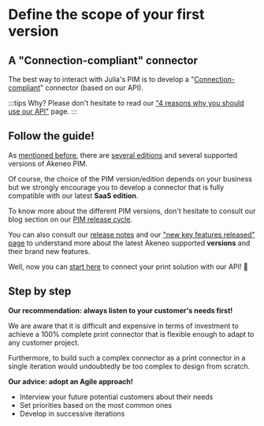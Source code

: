 # Define the scope of your first version

## A "Connection-compliant" connector

The best way to interact with Julia's PIM is to develop a "[Connection-compliant](https://help.akeneo.com/pim/serenity/articles/what-is-a-connection.html)" connector (based on our API).

:::tips
Why?
Please don't hesitate to read our ["4 reasons why you should use our API"](https://api.akeneo.com/documentation/why-the-api.html#4-reasons-why-you-should-use-our-api) page.
:::

## Follow the guide!

As [mentioned before](step2-understand-akeneo-pim.html), there are [several editions](https://www.akeneo.com/compare-editions/) and several supported versions of Akeneo PIM.

Of course, the choice of the PIM version/edition depends on your business but we strongly encourage you to develop a connector that is fully compatible with our latest **SaaS edition**.

To know more about the different PIM versions, don't hesitate to consult our blog section on our [PIM release cycle](https://www.akeneo.com/blog/akeneo-introduces-a-simpler-product-release-cycle/).

You can also consult our [release notes](https://www.akeneo.com/release-notes/) and our ["new key features released" page](https://help.akeneo.com/pim/serenity/whats-new.html) to understand more about the latest Akeneo supported **versions** and their brand new features.

Well, now you can [start here](https://api.akeneo.com/getting-started/connect-the-pim-4x/welcome.html) to connect your print solution with our API! 🚀

## Step by step

**Our recommendation: always listen to your customer's needs first!**

We are aware that it is difficult and expensive in terms of investment to achieve a 100% complete print connector that is flexible enough to adapt to any customer project.

Furthermore, to build such a complex connector as a print connector in a single iteration would undoubtedly be too complex to design from scratch.

**Our advice: adopt an Agile approach!**

* Interview your future potential customers about their needs
* Set priorities based on the most common ones
* Develop in successive iterations

